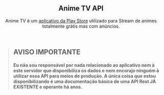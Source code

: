 <h2 align="center">Anime TV API</h2>
<p align="center">
  Anime TV é um  <a href="https://play.google.com/store/apps/details?id=br.com.animetvon&hl=pt_BR">aplicativo da Play Store</a> utilizado para Stream de animes totalmente grátis mas com anúncios.
</p>

<br>

<blockquote>
  <h2>AVISO IMPORTANTE</h2>
  <h4>Eu não sou responsável por nada relacionado ao aplicativo nem à este servidor que disponibiliza os dados e nem encorajo ninguém à utilizar essa API para meios de produção. A única coisa que estou disponibilizando é uma documentação básica de uma API Rest JÁ EXISTENTE e operante há anos.</h4>
</blockquote>

